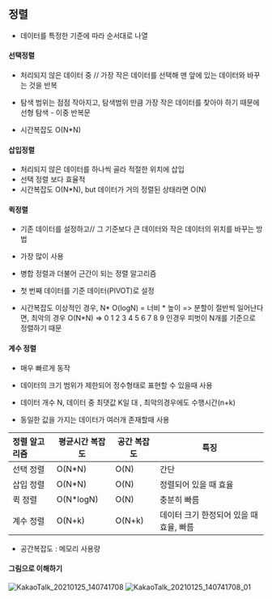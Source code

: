 ## 정렬

- 데이터를 특정한 기준에 따라 순서대로 나열

  

#### 선택정렬

- 처리되지 않은 데이터 중 // 가장 작은 데이터를 선택해 맨 앞에 있는 데이터와 바꾸는 것을 반복
- 탐색 범위는 점점 작아지고, 탐색범위 만큼 가장 작은 데이터를 찾아야 하기 때문에 선형 탐색 - 이중 반복문

- 시간복잡도 O(N*N)

#### 삽입정렬

- 처리되지 않은 데이터를 하나씩 골라 적절한 위치에 삽입
- 선택 정렬 보다 효율적
- 시간복잡도 O(N*N), but 데이터가 거의 정렬된 상태라면  O(N)

#### 퀵정렬

- 기존 데이터를 설정하고// 그 기준보다 큰 데이터와 작은 데이터의 위치를 바꾸는 방법

- 가장 많이 사용

- 병합 정렬과 더불어 근간이 되는 정렬 알고리즘

- 첫 번째 데이터를 기준 데이터(PIVOT)로 설정

- 시간복잡도 이상적인 경우, N* O(logN) = 너비 * 높이 => 분할이 절반씩 일어난다면, 최악의 경우  O(N*N) => 0 1 2 3 4 5 6 7 8 9  인경우 피벗이 N개를 기준으로 정렬하기 때문 

  

#### 계수 정렬

- 매우 빠르게 동작

- 데이터의 크기 범위가 제한되어 정수형태로 표현할 수 있을때 사용

- 데이터 개수 N, 데이터 중 최댓값 K일 대 , 최악의경우에도 수행시간(n+k)

- 동일한 값을 가지는 데이터가 여러개 존재할때 사용

  

| 정렬 알고리즘 | 평균시간 복잡도 | 공간 복잡도 | 특징                                    |
| :------------ | --------------- | ----------- | --------------------------------------- |
| 선택 정렬     | O(N*N)          | O(N)        | 간단                                    |
| 삽입 정렬     | O(N*N)          | O(N)        | 정렬되어 있을 때 효율                   |
| 퀵 정렬       | O(N*logN)       | O(N)        | 충분히 빠름                             |
| 계수 정렬     | O(N+k)          | O(N+k)      | 데이터 크기 한정되어 있을 때 효율, 빠름 |

- 공간복잡도 : 메모리 사용량

#### 그림으로 이해하기
![KakaoTalk_20210125_140741708](https://user-images.githubusercontent.com/38436013/105663948-c68d4b80-5f16-11eb-8a71-130f13736ece.jpg)
![KakaoTalk_20210125_140741708_01](https://user-images.githubusercontent.com/38436013/105663959-cf7e1d00-5f16-11eb-9361-51a6891e91bf.jpg)

